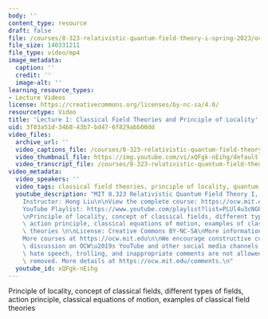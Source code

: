 ```yaml
---
body: ''
content_type: resource
draft: false
file: /courses/8-323-relativistic-quantum-field-theory-i-spring-2023/ocw_8323_lecture01_2023feb06_360p_16_9.mp4
file_size: 140331211
file_type: video/mp4
image_metadata:
  caption: ''
  credit: ''
  image-alt: ''
learning_resource_types:
- Lecture Videos
license: https://creativecommons.org/licenses/by-nc-sa/4.0/
resourcetype: Video
title: 'Lecture 1: Classical Field Theories and Principle of Locality'
uid: 3f03a51d-34b8-43b7-bd47-6f829abb00dd
video_files:
  archive_url: ''
  video_captions_file: /courses/8-323-relativistic-quantum-field-theory-i-spring-2023/1VxxgMnLasftjz7MnQCtxVMK3hiZZAlfK_transcript.webvtt
  video_thumbnail_file: https://img.youtube.com/vi/xQFgk-nEihg/default.jpg
  video_transcript_file: /courses/8-323-relativistic-quantum-field-theory-i-spring-2023/1VxxgMnLasftjz7MnQCtxVMK3hiZZAlfK_transcript.pdf
video_metadata:
  video_speakers: ''
  video_tags: classical field theories, principle of locality, quantum field theory
  youtube_description: "MIT 8.323 Relativistic Quantum Field Theory I, Spring 2023\n\
    Instructor: Hong Liu\n\nView the complete course: https://ocw.mit.edu/courses/8-323-relativistic-quantum-field-theory-i-spring-2023/\n\
    YouTube Playlist: https://www.youtube.com/playlist?list=PLUl4u3cNGP61AV6bhf4mB3tCyWQrI_uU5\n\
    \nPrinciple of locality, concept of classical fields, different types of fields,\
    \ action principle, classical equations of motion, examples of classical field\
    \ theories \n\nLicense: Creative Commons BY-NC-SA\nMore information at https://ocw.mit.edu/terms\n\
    More courses at https://ocw.mit.edu\n\nWe encourage constructive comments and\
    \ discussion on OCW\u2019s YouTube and other social media channels. Personal attacks,\
    \ hate speech, trolling, and inappropriate comments are not allowed and may be\
    \ removed. More details at https://ocw.mit.edu/comments.\n"
  youtube_id: xQFgk-nEihg
---
```

Principle of locality, concept of classical fields, different types of fields, action principle, classical equations of motion, examples of classical field theories